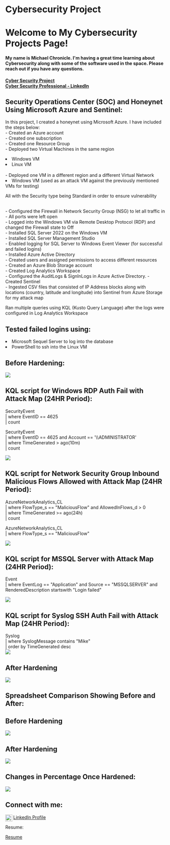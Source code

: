 # Cybersecurity Project
<h1>Welcome to My Cybersecurity Projects Page!<br/></h1>
<h4>My name is Michael Chronicle.  I'm having a great time learning about Cybersecurity along with some of the software used in the space. Please reach out if you have any questions.<br/></h4>
<h4><a href="https://github.com/mchronicle/cybersecurity">Cyber Security Project</a><br/> <a href="https://www.linkedin.com/in/michael-chronicle/">Cyber Security Professional - LinkedIn</a></h4>

<h2>Security Operations Center (SOC) and Honeynet Using Microsoft Azure and Sentinel:</h2>
<p>In this project, I created a honeynet using Microsoft Azure. I have included the steps below:<br/>
- Created an Azure account<br/>
- Created one subscription<br/>
- Created one Resource Group<br/>
- Deployed two Virtual Machines in the same region<br/>
<li>Windows VM</li>
<li>Linux VM</li><br/>
- Deployed one VM in a different region and a different Virtual Network<br/>
<li>Windows VM (used as an attack VM against the previously mentioned VMs for testing)</li></p>
<p>All with the Security type being Standard in order to ensure vulnerability</p><br/>
- Configured the Firewall in Network Security Group (NSG) to let all traffic in<br/>
- All ports were left open<br/>
- Logged into the Windows VM via Remote Desktop Protocol (RDP) and changed the Firewall state to Off<br/>
- Installed SQL Server 2022 on the Windows VM<br/>
- Installed SQL Server Management Studio<br/>
- Enabled logging for SQL Server to Windows Event Viewer (for successful and failed logins)<br/>
- Installed Azure Active Directory<br/>
- Created users and assigned permissions to access different resources<br/>
- Created an Azure Blob Storage account<br/>
- Created Log Analytics Workspace<br/>
- Configured the AuditLogs & SignInLogs in Azure Active Directory.
- Created Sentinel<br/>
- Ingested CSV files that consisted of IP Address blocks along with locations (country, latitude and longitude) into Sentinel from Azure Storage for my attack map<br/>
<p>Ran multiple queries using KQL (Kusto Query Language) after the logs were configured in Log Analytics Workspace</p>

<h2>Tested failed logins using:</h2>
<li>Microsoft Sequel Server to log into the database</li>
<li>PowerShell to ssh into the Linux VM</li>

<h2>Before Hardening:</h2>
<img src="Unsecured_Cloud_Honeynet_and_SOC_rev.png">

<h2>KQL script for Windows RDP Auth Fail with Attack Map (24HR Period):</h2>
<p>SecurityEvent<br/>
| where EventID == 4625<br/>
| count
</p>
<p>SecurityEvent<br/>
| where EventID == 4625 and Account == '\\ADMINISTRATOR'<br/>
| where TimeGenerated > ago(10m)<br/>
| count
</p>
<img src="windows-rdp-smb-auth-fail_before.PNG">

<h2>KQL script for Network Security Group Inbound Malicious Flows Allowed with Attack Map (24HR Period):</h2>
<p>AzureNetworkAnalytics_CL<br/>
| where FlowType_s == "MaliciousFlow" and AllowedInFlows_d > 0<br/>
| where TimeGenerated >= ago(24h)<br/>
| count
</p>

<p>AzureNetworkAnalytics_CL<br/>
| where FlowType_s == "MaliciousFlow"<br/>
</p>
<img src="nsg-malicious-allowed-in.PNG">

<h2>KQL script for MSSQL Server with Attack Map (24HR Period):</h2>
<p>Event<br/>
| where EventLog == "Application" and Source == "MSSQLSERVER" and RenderedDescription startswith "Login failed"</p>
<img src="mssql-auth-fail.PNG">

<h2>KQL script for Syslog SSH Auth Fail with Attack Map (24HR Period):</h2>
<p>Syslog<br/>
| where SyslogMessage contains "Mike"<br/>
| order by TimeGenerated desc<br/>
<img src="syslog-ssh-auth-fail_before.PNG">

<h2>After Hardening</h2>
<img src="Hardened_Cloud_Honeynet_and_SOC_rev.png">

<h2>Spreadsheet Comparison Showing Before and After:</h2>
<h2>Before Hardening</h2>
<img src="before_securing_environment.png">

<h2>After Hardening</h2>
<img src="after_securing_environment.png">

<h2>Changes in Percentage Once Hardened:</h2>
<img src="secured_percentages.png">

<h2>Connect with me:</h2>
<img align="left" alt="Michael Chronicle | LinkedIn" width="22px" src="https://cdn.jsdelivr.net/npm/simple-icons@v3/icons/linkedin.svg" />
<a href="https://www.linkedin.com/in/michael-chronicle/">LinkedIn Profile</a><br/>
<p>Resume:</p>
<p><a href="https://github.com/mchronicle/cybersecurity/blob/main/michael_chronicle_resume_11-25-2023.pdf">Resume</a></p>

